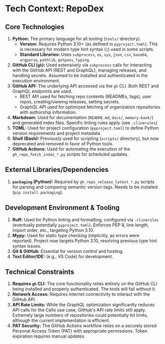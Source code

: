 # Tech Context: RepoDex

## Core Technologies

1. **Python:** The primary language for all tooling (`tools/` directory).
    - **Version:** Requires Python 3.10+ (as defined in `pyproject.toml`). This is necessary for modern type hint syntax (`|`) used in some scripts.
    - **Standard Libraries:** Uses `subprocess`, `os`, `sys`, `json`, `csv`, `base64`, `argparse`, `pathlib`, `getpass`, `typing`.
2. **GitHub CLI (`gh`):** Used extensively via `subprocess` calls for interacting with the GitHub API (REST and GraphQL), managing releases, and handling secrets. Assumed to be installed and authenticated in the execution environment.
3. **GitHub API:** The underlying API accessed via the `gh` CLI. Both REST and GraphQL endpoints are used.
    - REST API used for fetching repo contents (READMEs, tags), user repos, creating/viewing releases, setting secrets.
    - GraphQL API used for optimized fetching of organization repositories with authorship information.
4. **Markdown:** Used for documentation (`README.md`, `docs/`, `memory-bank/`) and generated index files. Specific linting rules apply (see `.clinerules`).
5. **TOML:** Used for project configuration (`pyproject.toml`) to define Python version requirements and project metadata.
6. **Shell (Bash):** Previously used for scripting (`scripts/` directory), but now deprecated and removed in favor of Python tools.
7. **GitHub Actions:** Used for automating the execution of the `gh_repo_fetch_index_*.py` scripts for scheduled updates.

## External Libraries/Dependencies

1. **`packaging` (Python):** Required by `gh_repo_release_latest_*.py` scripts for parsing and comparing semantic version tags. Needs to be installed (`pip install packaging`).

## Development Environment & Tooling

1. **Ruff:** Used for Python linting and formatting, configured via `.clinerules` (eventually potentially `pyproject.toml`). Enforces PEP 8, line length, import order, etc., targeting Python 3.10.
2. **Mypy:** Used for static type checking (implicitly, as errors were reported). Project now targets Python 3.10, resolving previous type hint syntax issues.
3. **Git & GitHub:** Essential for version control and hosting.
4. **Text Editor/IDE:** (e.g., VS Code) for development.

## Technical Constraints

1. **Requires `gh` CLI:** The core functionality relies entirely on the GitHub CLI being installed and properly authenticated. The tools will fail without it.
2. **Network Access:** Requires internet connectivity to interact with the GitHub API.
3. **API Rate Limits:** While the GraphQL optimization significantly reduces API calls for the Cello use case, GitHub's API rate limits still apply. Extremely large numbers of repositories could potentially hit limits, although the current implementation is efficient.
4. **PAT Security:** The GitHub Actions workflow relies on a securely stored Personal Access Token (PAT) with appropriate permissions. Token expiration requires manual updates.
